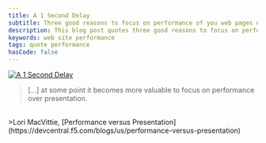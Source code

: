 ```yaml
---
title: A 1 Second Delay
subtitle: Three good reasons to focus on performance of you web pages over their presentation
description: This blog post quotes three good reasons to focus on performance of you web pages over their presentation.
keywords: web site performance
tags: quote performance
hasCode: false
---
```

<a href="https://devcentral.f5.com/blogs/us/performance-versus-presentation"><img src="https://dl.dropboxusercontent.com/u/110510589/a-1-second-delay/A_1_Second_Delay_by_Aberdeen_Group.png" alt="A 1 Second Delay"></a>

> [...] at some point it becomes more valuable to focus on performance over presentation.
<br/>
>Lori MacVittie, [Performance versus Presentation](https://devcentral.f5.com/blogs/us/performance-versus-presentation)